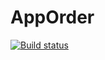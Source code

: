 # AppOrder
[![Build status](https://ci.appveyor.com/api/projects/status/8ekk5crefx6qu73b?svg=true)](https://ci.appveyor.com/project/Oleg2394/apporder)